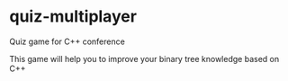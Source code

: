 # quiz-multiplayer
Quiz game for C++ conference

This game will help you to improve your binary tree knowledge based on C++
